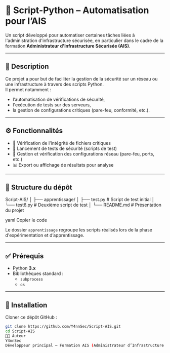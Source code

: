 # 🐍 Script-Python – Automatisation pour l’AIS

Un script développé pour automatiser certaines tâches liées à l'administration d'infrastructure sécurisée, en particulier dans le cadre de la formation **Administrateur d'Infrastructure Sécurisée (AIS)**.

---

## 📝 Description

Ce projet a pour but de faciliter la gestion de la sécurité sur un réseau ou une infrastructure à travers des scripts Python.  
Il permet notamment :

- l’automatisation de vérifications de sécurité,
- l'exécution de tests sur des serveurs,
- la gestion de configurations critiques (pare-feu, conformité, etc.).

---

## ⚙️ Fonctionnalités

- 🔐 Vérification de l'intégrité de fichiers critiques  
- 🧪 Lancement de tests de sécurité (scripts de test)  
- 🔧 Gestion et vérification des configurations réseau (pare-feu, ports, etc.)  
- 📊 Export ou affichage de résultats pour analyse

---

## 📁 Structure du dépôt

Script-AIS/ │ ├── apprentissage/ │ ├── test.py # Script de test initial │ └── test6.py # Deuxième script de test │ └── README.md # Présentation du projet

yaml
Copier le code

Le dossier `apprentissage` regroupe les scripts réalisés lors de la phase d'expérimentation et d’apprentissage.

---

## ✅ Prérequis

- Python **3.x**
- Bibliothèques standard :
  - `subprocess`
  - `os`

---

## 🚀 Installation

Cloner ce dépôt GitHub :

```bash
git clone https://github.com/Y4nnSec/Script-AIS.git
cd Script-AIS
👨‍💻 Auteur
Y4nnSec
Développeur principal – Formation AIS (Administrateur d’Infrastructure Sécurisée)
